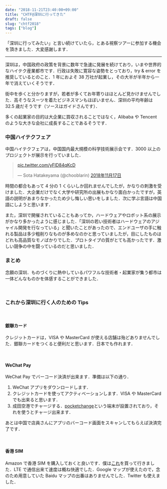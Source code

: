 ```yaml
---
date: "2018-11-21T23:40:00+09:00"
title: "CHTF@深圳に行ってきた"
draft: false
slug: "chtf2018"
tags: ["blog"]
---
```


「深圳に行ってみたい」と言い続けていたら，とある視察ツアーに参加する機会を頂きました．大変感謝します．

---

深圳は，中国政府の政策を背景に数年で急速に発展を続けており，いまや世界的なハイテク産業都市です．行政は失敗に寛容な姿勢をとっており，try & error を推奨しているとのこと．1 年におよそ 38 万社が起業し，その大半が半年から一年で消えていくそうです．

街中を歩くと分かりますが，若者が多くてお年寄りはほとんど見かけませんでした．高そうなスーツを着たビジネスマンもほぼいません．深圳の平均年齢は 32.5 歳だそうです（ソースはガイドさんです）．

多くの起業家の目的は大企業に買収されることではなく，Alibaba や Tencent のような大きな会社に成長することであるそうです．

### 中国ハイテクフェア

中国ハイテクフェアは，中国国内最大規模の科学技術展示会です．3000 以上のプロジェクトが展示を行っていました．

<blockquote class="twitter-tweet" data-lang="ja"><p lang="und" dir="ltr"><a href="https://t.co/yFID84qKcD">pic.twitter.com/yFID84qKcD</a></p>&mdash; Sota Hatakeyama (@chooblarin) <a href="https://twitter.com/chooblarin/status/1063687596876820481?ref_src=twsrc%5Etfw">2018年11月17日</a></blockquote>
<script async src="https://platform.twitter.com/widgets.js" charset="utf-8"></script>

時間の都合もあって 4 分の 1 くらいしか回れませんでしたが，かなりの刺激を受けました．大企業だけでなく大学や研究所の出展もかなり面白かったですが，英語の説明があまりなかったため少し悔しい思いをしました．次に学ぶ言語は中国語にしようと思います．

また，深圳で開催されていることもあってか，ハードウェアやロボット系の展示がかなり多かったように感じました．「深圳の若い技術者はハードウェアのアジャイル開発を行なっている」と聞いたことがあったので、エンドユーザの手に触れる製品は多少粗削りなものが多めなのかと思っていましたが，目にしたものはどれも高品質なモノばかりでした．プロトタイプの質がとても高かったです．激しい競争の中を闘っているのだと思いました．

### まとめ

念願の深圳．ものづくりに熱中しているパワフルな技術者・起業家が集う都市は一体どんなものかを体感することができました．

<br>

### これから深圳に行く人のための Tips

<br>

#### 銀聯カード

クレジットカードは，VISA や MasterCard が使える店舗は殆どありませんでした．銀聯カードをつくると便利だと思います．日本でも作れます．

<br>

#### WeChat Pay

WeChat Pay でバーコード決済が出来ます．準備は以下の通り．

1. WeChat アプリをダウンロードします．
2. クレジットカードを使ってアクティベーションします．VISA や MasterCard でも出来ると思います．
3. 成田空港でチャージする．[pocketchange](https://www.pocket-change.jp/en/)という端末が設置されており，それを使うとチャージ出来ます．

あとは中国で店員さんにアプリのバーコード画面をスキャンしてもらえば決済完了です．

<br>

#### 香港 SIM

Amazon で香港 SIM を購入しておくと良いです．僕は[これ](https://amzn.asia/d/fIpqkjh)を買って行きました．LTE で通信出来て速度は概ね快適でした．Google マップが使えたので，念のため用意していた Baidu マップの出番はありませんでした．Twitter も使えました．
